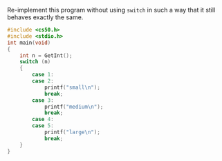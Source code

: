 Re-implement this program without using `switch` in such a way that it still behaves exactly the same.

```c
#include <cs50.h>
#include <stdio.h>
int main(void)
{
	int n = GetInt();
	switch (n)
	{
		case 1:
		case 2:
			printf("small\n");
			break;
		case 3:
			printf("medium\n");
			break;
		case 4:
		case 5:
			printf("large\n");
			break;
	}
}
```